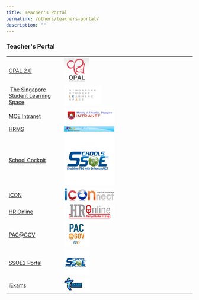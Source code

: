 ```yaml
---
title: Teacher's Portal
permalink: /others/teachers-portal/
description: ""
---
```

### Teacher's Portal

|  	|  	|
|---	|---	|
| [OPAL 2.0](https://opal2.moe.edu.sg/) 	| <img src="/images/tp1.png" style="width:20%">	|
|   [The Singapore Student Learning Space](https://vle.learning.moe.edu.sg/login) 	| <img src="/images/tp2.png" style="width:30%"> 	|
| [MOE Intranet](http://intranet.moe.gov.sg/Pages/Home.aspx)  	| <img src="/images/tp3.png" style="width:40%"> 	|
| [HRMS](https://hrms.moe.gov.sg/CSTBsapwaAuth/UMELogin?RedirectPath=https://hrms.moe.gov.sg/irj/portal/) 	| <img src="/images/tp4.png" style="width:40%"> 	|
| [School Cockpit](https://schoolcockpit.moe.gov.sg/CP/scapp/security)  	| <img src="/images/tp5.png" style="width:40%"> 	|
| [iCON](http://icon.moe.edu.sg/)  	| <img src="/images/tp6.png" style="width:40%"> 	|
| [HR Online](http://intranet.moe.gov.sg/hronline/Pages/Home.aspx) 	| <img src="/images/tp7.png" style="width:40%"> 	|
| [PAC@GOV](https://pacgov.agd.gov.sg/ipac/portal/jsp/login/index1.jsp)  	| <img src="/images/tp8.png" style="width:20%"> 	|
| [SSOE2 Portal](https://ssoe2.moe.edu.sg/sp) 	| <img src="/images/tp9.png" style="width:20%"> 	|
| [iExams](https://iexams.moe.gov.sg/xe/login.do)   	| <img src="/images/tp10.png" style="width:20%"> 	|